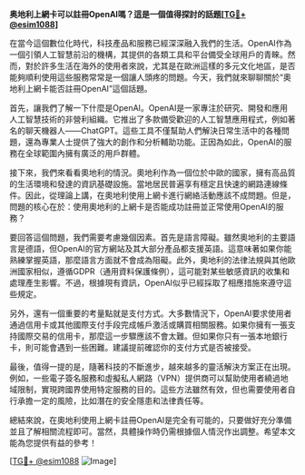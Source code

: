 **奥地利上網卡可以註冊OpenAI嗎？這是一個值得探討的話題[[TG💪+ @esim1088](https://t.me/s/esim1088)]**

在當今這個數位化時代，科技產品和服務已經深深融入我們的生活。OpenAI作為一個引領人工智慧前沿的機構，其提供的各類工具和平台備受全球用戶的青睞。然而，對於許多生活在海外的使用者來說，尤其是在歐洲這樣的多元文化地區，是否能夠順利使用這些服務常常是一個讓人頭疼的問題。今天，我們就來聊聊關於“奧地利上網卡能否註冊OpenAI”這個話題。

首先，讓我們了解一下什麼是OpenAI。OpenAI是一家專注於研究、開發和應用人工智慧技術的非營利組織。它推出了多款備受歡迎的人工智慧應用程式，例如著名的聊天機器人——ChatGPT。這些工具不僅幫助人們解決日常生活中的各種問題，還為專業人士提供了強大的創作和分析輔助功能。正因為如此，OpenAI的服務在全球範圍內擁有廣泛的用戶群體。

接下來，我們來看看奧地利的情況。奧地利作為一個位於中歐的國家，擁有高品質的生活環境和發達的資訊基礎設施。當地居民普遍享有穩定且快速的網路連線條件。因此，從理論上講，在奧地利使用上網卡進行網絡活動應該不成問題。但是，問題的核心在於：使用奧地利的上網卡是否能成功註冊並正常使用OpenAI的服務？

要回答這個問題，我們需要考慮幾個因素。首先是語言障礙。雖然奧地利的主要語言是德語，但OpenAI的官方網站及其大部分產品都支援英語。這意味著如果你能熟練掌握英語，那麼語言方面就不會成為阻礙。此外，奧地利的法律法規與其他歐洲國家相似，遵循GDPR（通用資料保護條例），這可能對某些敏感資訊的收集和處理產生影響。不過，根據現有資訊，OpenAI似乎已經採取了相應措施來遵守這些規定。

另外，還有一個重要的考量點就是支付方式。大多數情況下，OpenAI要求使用者通過信用卡或其他國際支付手段完成帳戶激活或購買相關服務。如果你擁有一張支持國際交易的信用卡，那麼這一步驟應該不會太難。但如果你只有一張本地銀行卡，則可能會遇到一些困難。建議提前確認你的支付方式是否被接受。

最後，值得一提的是，隨著科技的不斷進步，越來越多的靈活解決方案正在出現。例如，一些電子簽名服務和虛擬私人網路（VPN）提供商可以幫助使用者繞過地域限制，實現跨國界使用特定服務的目的。這些方法雖然有效，但也需要使用者自行承擔一定的風險，比如潛在的安全隱患和法律責任等。

總結來說，在奧地利使用上網卡註冊OpenAI是完全有可能的，只要做好充分準備並且了解相關流程即可。當然，具體操作時仍需根據個人情況作出調整。希望本文能為您提供有益的參考！

[[TG💪+ @esim1088](https://t.me/s/esim1088) ![Image](https://i.postimg.cc/4NQfJmqS/Snipaste-2025-05-13-00-14-12.png)]